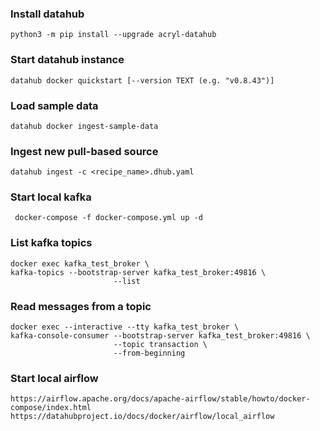### Install datahub
```
python3 -m pip install --upgrade acryl-datahub
```

### Start datahub instance
```
datahub docker quickstart [--version TEXT (e.g. "v0.8.43")]
```

### Load sample data
```
datahub docker ingest-sample-data
```

### Ingest new pull-based source
```
datahub ingest -c <recipe_name>.dhub.yaml
```

### Start local kafka
```
 docker-compose -f docker-compose.yml up -d
```

### List kafka topics
```
docker exec kafka_test_broker \
kafka-topics --bootstrap-server kafka_test_broker:49816 \
                       --list
```

### Read messages from a topic
``` 
docker exec --interactive --tty kafka_test_broker \
kafka-console-consumer --bootstrap-server kafka_test_broker:49816 \
                       --topic transaction \
                       --from-beginning
```

### Start local airflow 
```
https://airflow.apache.org/docs/apache-airflow/stable/howto/docker-compose/index.html
https://datahubproject.io/docs/docker/airflow/local_airflow
```